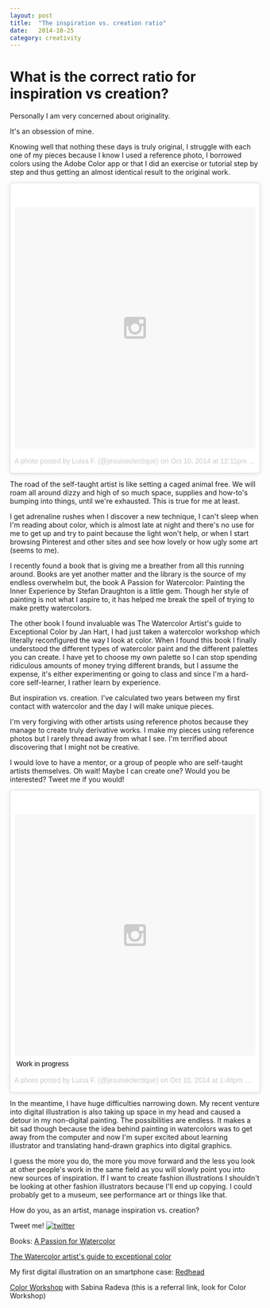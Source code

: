```yaml
---
layout: post
title:  "The inspiration vs. creation ratio"
date:   2014-10-25
category: creativity
---
```


# What is the correct ratio for inspiration vs creation?

Personally I am very concerned about originality. 

It's an obsession of mine.

Knowing well that nothing these days is truly original, I struggle with each one of my pieces because I know I used a reference photo, I borrowed colors using the Adobe Color app or that I did an exercise or tutorial step by step and thus getting an almost identical result to the original work.

<blockquote class="instagram-media" data-instgrm-version="3" style=" background:#FFF; border:0; border-radius:3px; box-shadow:0 0 1px 0 rgba(0,0,0,0.5),0 1px 10px 0 rgba(0,0,0,0.15); margin: 1px; max-width:658px; padding:0; width:99.375%; width:-webkit-calc(100% - 2px); width:calc(100% - 2px);"><div style="padding:8px;"><div style=" background:#F8F8F8; line-height:0; margin-top:40px; padding:50% 0; text-align:center; width:100%;"> <div style=" background:url(data:image/png;base64,iVBORw0KGgoAAAANSUhEUgAAACwAAAAsCAMAAAApWqozAAAAGFBMVEUiIiI9PT0eHh4gIB4hIBkcHBwcHBwcHBydr+JQAAAACHRSTlMABA4YHyQsM5jtaMwAAADfSURBVDjL7ZVBEgMhCAQBAf//42xcNbpAqakcM0ftUmFAAIBE81IqBJdS3lS6zs3bIpB9WED3YYXFPmHRfT8sgyrCP1x8uEUxLMzNWElFOYCV6mHWWwMzdPEKHlhLw7NWJqkHc4uIZphavDzA2JPzUDsBZziNae2S6owH8xPmX8G7zzgKEOPUoYHvGz1TBCxMkd3kwNVbU0gKHkx+iZILf77IofhrY1nYFnB/lQPb79drWOyJVa/DAvg9B/rLB4cC+Nqgdz/TvBbBnr6GBReqn/nRmDgaQEej7WhonozjF+Y2I/fZou/qAAAAAElFTkSuQmCC); display:block; height:44px; margin:0 auto -44px; position:relative; top:-22px; width:44px;"></div></div><p style="color:#c9c8cd; font-size:14px; line-height:17px; margin-bottom:0; margin-top:8px; overflow:hidden; padding:8px 0 7px; text-align:center; text-overflow:ellipsis; white-space:nowrap;"><a href="https://instagram.com/p/uWGgGMq8sV/" style=" color:#c9c8cd; font-family:Arial,sans-serif; font-size:14px; font-style:normal; font-weight:normal; line-height:17px; text-decoration:none;" target="_top">A photo posted by Luisa F. (@jesuiseclectique)</a>&nbsp;on <time style=" font-family:Arial,sans-serif; font-size:14px; line-height:17px;" datetime="2014-10-19T19:11:15+00:00">Oct 10, 2014 at 12:11pm PDT</time></p></div></blockquote><script async defer src="//platform.instagram.com/en_US/embeds.js"></script>

The road of the self-taught artist is like setting a caged animal free. We will roam all around dizzy and high of so much space, supplies and how-to's bumping into things, until we're exhausted. 
This is true for me at least. 

I get adrenaline rushes when I discover a new technique, I can't sleep when I'm reading about color, which is almost late at night and there's no use for me to get up and try to paint because the light won't help, or when I start browsing Pinterest and other sites and see how lovely or how ugly some art (seems to me). 

I recently found a book that is giving me a breather from all this running around. Books are yet another matter and the library is the source of my endless overwhelm but, the book A Passion for Watercolor: Painting the Inner Experience by Stefan Draughton is a little gem. Though her style of painting is not what I aspire to, it has helped me break the spell of trying to make pretty watercolors. 

The other book I found invaluable was The Watercolor Artist's guide to Exceptional Color by Jan Hart, I had just taken a watercolor workshop which literally reconfigured the way I look at color. When I found this book I finally understood the different types of watercolor paint and the different palettes you can create. I have yet to choose my own palette so I can stop spending ridiculous amounts of money trying different brands, but I assume the expense, it's either experimenting or going to class and since I'm a hard-core self-learner, I rather learn by experience.

But inspiration vs. creation.
I've calculated two years between my first contact with watercolor and the day I will make unique pieces.

I'm very forgiving with other artists using reference photos because they manage to create truly derivative works. I make my pieces using reference photos but I rarely thread away from what I see. I'm terrified about discovering that I might not be creative.

I would love to have a mentor, or a group of people who are self-taught artists themselves. Oh wait! Maybe I can create one? Would you be interested? 
Tweet me if you would!

<blockquote class="instagram-media" data-instgrm-captioned data-instgrm-version="3" style=" background:#FFF; border:0; border-radius:3px; box-shadow:0 0 1px 0 rgba(0,0,0,0.5),0 1px 10px 0 rgba(0,0,0,0.15); margin: 1px; max-width:658px; padding:0; width:99.375%; width:-webkit-calc(100% - 2px); width:calc(100% - 2px);"><div style="padding:8px;"><div style=" background:#F8F8F8; line-height:0; margin-top:40px; padding:50% 0; text-align:center; width:100%;"> <div style=" background:url(data:image/png;base64,iVBORw0KGgoAAAANSUhEUgAAACwAAAAsCAMAAAApWqozAAAAGFBMVEUiIiI9PT0eHh4gIB4hIBkcHBwcHBwcHBydr+JQAAAACHRSTlMABA4YHyQsM5jtaMwAAADfSURBVDjL7ZVBEgMhCAQBAf//42xcNbpAqakcM0ftUmFAAIBE81IqBJdS3lS6zs3bIpB9WED3YYXFPmHRfT8sgyrCP1x8uEUxLMzNWElFOYCV6mHWWwMzdPEKHlhLw7NWJqkHc4uIZphavDzA2JPzUDsBZziNae2S6owH8xPmX8G7zzgKEOPUoYHvGz1TBCxMkd3kwNVbU0gKHkx+iZILf77IofhrY1nYFnB/lQPb79drWOyJVa/DAvg9B/rLB4cC+Nqgdz/TvBbBnr6GBReqn/nRmDgaQEej7WhonozjF+Y2I/fZou/qAAAAAElFTkSuQmCC); display:block; height:44px; margin:0 auto -44px; position:relative; top:-22px; width:44px;"></div></div><p style=" margin:8px 0 0 0; padding:0 4px;"> <a href="https://instagram.com/p/ujJk9Oq8n2/" style=" color:#000; font-family:Arial,sans-serif; font-size:14px; font-style:normal; font-weight:normal; line-height:17px; text-decoration:none; word-wrap:break-word;" target="_top">Work in progress</a></p><p style="font-family:Arial,sans-serif;color:#c9c8cd; font-size:14px; line-height:17px; margin-bottom:0; margin-top:8px; overflow:hidden; padding:8px 0 7px; text-align:center; text-overflow:ellipsis; white-space:nowrap;">A photo posted by Luisa F. (@jesuiseclectique)&nbsp;on <time style=" font-family:Arial,sans-serif; font-size:14px; line-height:17px;" datetime="2014-10-24T20:48:15+00:00">Oct 10, 2014 at 1:48pm PDT</time></p></div></blockquote><script async defer src="//platform.instagram.com/en_US/embeds.js"></script>

In the meantime, I have huge difficulties narrowing down. My recent venture into digital illustration is also taking up space in my head and caused a detour in my non-digital painting. The possibilities are endless. It makes a bit sad though because the idea behind painting in watercolors was to get away from the computer and now I'm super excited about learning illustrator and translating hand-drawn graphics into digital graphics. 

I guess the more you do, the more you move forward and the less you look at other people's work in the same field as you will slowly point you into new sources of inspiration. If I want to create fashion illustrations I shouldn't be looking at other fashion illustrators because I'll end up copying. I could probably get to a museum, see performance art or things like that.

How do you, as an artist, manage inspiration vs. creation?

Tweet me!
<a href="https://twitter.com/intent/tweet?screen_name=suis_eclectique"><img class="twitter" src="{{ site.baseurl }}/assets/img/twitter.png" alt="twitter"></a> <br>


Books: 
[A Passion for Watercolor](http://www.amazon.ca/Passion-Watercolor-Painting-Inner-Experience/dp/0823001024/)

[The Watercolor artist's guide to exceptional color](http://www.amazon.ca/Watercolor-Artists-Guide-Exceptional-Color/dp/1600580521/)

My first digital illustration on an smartphone case:
[Redhead ](http://www.redbubble.com/people/fluxgusto/works/12886084-redhead-girl?p=iphone-case)

[Color Workshop](http://skl.sh/Qq2kj0) with Sabina Radeva (this is a referral link, look for Color Workshop)